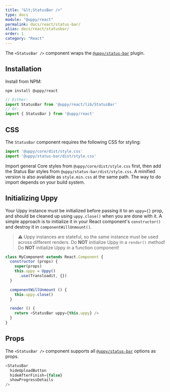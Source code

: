 ```yaml
---
title: "&lt;StatusBar />"
type: docs
module: "@uppy/react"
permalink: docs/react/status-bar/
alias: docs/react/statusbar/
order: 1
category: "React"
---
```


The `<StatusBar />` component wraps the [`@uppy/status-bar`][] plugin.

## Installation

Install from NPM:

```shell
npm install @uppy/react
```

```js
// Either:
import StatusBar from '@uppy/react/lib/StatusBar'
// Or:
import { StatusBar } from '@uppy/react'
```

## CSS

The `StatusBar` component requires the following CSS for styling:

```js
import '@uppy/core/dist/style.css'
import '@uppy/status-bar/dist/style.css'
```

Import general Core styles from `@uppy/core/dist/style.css` first, then add the Status Bar styles from `@uppy/status-bar/dist/style.css`. A minified version is also available as `style.min.css` at the same path. The way to do import depends on your build system.

## Initializing Uppy

Your Uppy instance must be initialized before passing it to an `uppy={}` prop, and should be cleaned up using `uppy.close()` when you are done with it. A simple approach is to initialize it in your React component's `constructor()` and destroy it in `componentWillUnmount()`.

> ⚠ Uppy instances are stateful, so the same instance must be used across different renders.
> Do **NOT** initialize Uppy in a `render()` method!
> Do **NOT** initialize Uppy in a function component!

```js
class MyComponent extends React.Component {
  constructor (props) {
    super(props)
    this.uppy = Uppy()
      .use(Transloadit, {})
  }

  componentWillUnmount () {
    this.uppy.close()
  }

  render () {
    return <StatusBar uppy={this.uppy} />
  }
}
```

## Props

The `<StatusBar />` component supports all [`@uppy/status-bar`][] options as props.

```js
<StatusBar
  hideUploadButton
  hideAfterFinish={false}
  showProgressDetails
/>
```

[`@uppy/status-bar`]: /docs/status-bar/
